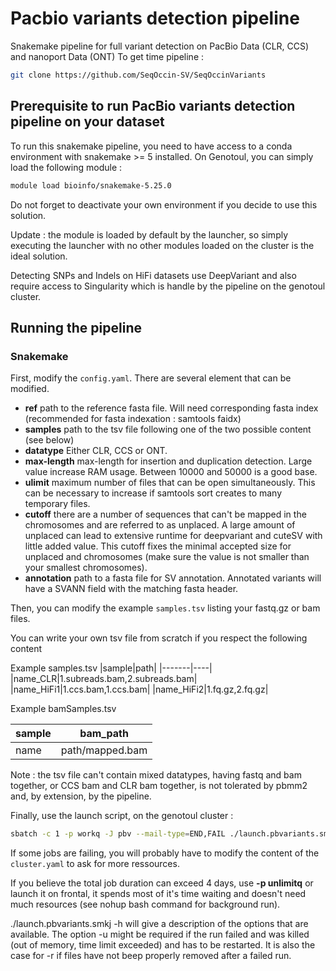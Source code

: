 # Pacbio variants detection pipeline

Snakemake pipeline for full variant detection on PacBio Data (CLR, CCS) and nanoport Data (ONT)
To get time pipeline :
```bash
git clone https://github.com/SeqOccin-SV/SeqOccinVariants
```

## Prerequisite to run PacBio variants detection pipeline on your dataset

To run this snakemake pipeline, you need to have access to a conda environment with snakemake >= 5 installed.
On Genotoul, you can simply load the following module :

```bash
module load bioinfo/snakemake-5.25.0
```

Do not forget to deactivate your own environment if you decide to use this solution.

Update : the module is loaded by default by the launcher, so simply executing the launcher with no other modules loaded on the cluster is the ideal solution.

Detecting SNPs and Indels on HiFi datasets use DeepVariant and also require access to Singularity which is handle by the pipeline on the genotoul cluster.

## Running the pipeline

### Snakemake

First, modify the ```config.yaml```. There are several element that can be modified.

- **ref** path to the reference fasta file. Will need corresponding fasta index (recommended for fasta indexation : samtools faidx)
- **samples** path to the tsv file following one of the two possible content (see below)
- **datatype** Either CLR, CCS or ONT.
- **max-length** max-length for insertion and duplication detection. Large value increase RAM usage. Between 10000 and 50000 is a good base.
- **ulimit** maximum number of files that can be open simultaneously. This can be necessary to increase if samtools sort creates to many temporary files.
- **cutoff** there are a number of sequences that can't be mapped in the chromosomes and are referred to as unplaced. A large amount of unplaced can lead to extensive runtime for deepvariant and cuteSV with little added value. This cutoff fixes the minimal accepted size for unplaced and chromosomes (make sure the value is not smaller than your smallest chromosomes).
- **annotation** path to a fasta file for SV annotation. Annotated variants will have a SVANN field with the matching fasta header.


Then, you can modify the example ```samples.tsv``` listing your fastq.gz or bam files.

You can write your own tsv file from scratch if you respect the following content

Example samples.tsv
|sample|path|
|-------|----|
|name_CLR|1.subreads.bam,2.subreads.bam|
|name_HiFi1|1.ccs.bam,1.ccs.bam|
|name_HiFi2|1.fq.gz,2.fq.gz|

Example bamSamples.tsv

|sample|bam_path|
|-------|----|
|name|path/mapped.bam|

Note : the tsv file can't contain mixed datatypes, having fastq and bam together, or CCS bam and CLR bam together, is not tolerated by pbmm2 and, by extension, by the pipeline.



Finally, use the launch script, on the genotoul cluster :

```bash
sbatch -c 1 -p workq -J pbv --mail-type=END,FAIL ./launch.pbvariants.smkj
```

If some jobs are failing, you will probably have to modify the content of the ```cluster.yaml``` to ask for more ressources.

If you believe the total job duration can exceed 4 days, use **-p unlimitq** or launch it on frontal, it spends most of it's time waiting and doesn't need much resources (see nohup bash command for background run).

./launch.pbvariants.smkj -h will give a description of the options that are available. The option -u might be required if the run failed and was killed (out of memory, time limit exceeded) and has to be restarted. It is also the case for -r if files have not beep properly removed after a failed run.
